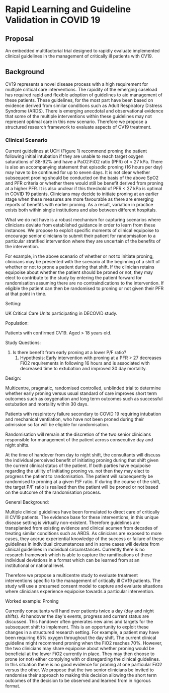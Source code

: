 # Rapid Learning and Guideline Validation in COVID 19



## Proposal

An embedded multifactorial trial designed to rapidly evaluate implemented clinical guidelines in the management of critically ill patients with CV19.

## Background

CV19 represents a novel disease process with a high requirement for multiple critical care interventions.  The rapidity of the emerging caseload has required rapid and flexible adoption of guidelines to aid management of these patients.  These guidelines, for the most part have been based on evidence derived from similar conditions such as Adult Respiratory Distress Syndrome (ARDS).  There is emerging anecdotal and observational evidence that some of the multiple interventions within these guidelines may not represent optimal care in this new scenario.  Therefore we propose a structured research framework to evaluate aspects of CV19 treatment.  

### Clinical Scenario

Current guidelines at UCH (Figure 1) recommend proning the patient following initial intubation if they are unable to reach target oxygen saturations of 88-92% and have a PaO2:FiO2 ratio (PFR) of < 27 kPa.  There is also an accompanying statement that episodic proning (16 hours per day) may have to be continued for up to seven days.  It is not clear whether subsequent proning should be conducted on the basis of the above SpO2 and PFR criteria or whether there would still be benefit derived from proning at a higher PFR.  It is also unclear if this threshold of PFR < 27 kPa is optimal in COVID 19 patients.  Clinicians may decide to initiate proning at an earlier stage when these measures are more favourable as there are emerging reports of benefits with earlier proning.  As a result, variation in practice exists both within single institutions and also between different hospitals.   

What we do not have is a robust mechanism for capturing scenarios where clinicians deviate from established guidance in order to learn from these instances.  We propose to exploit specific moments of clinical equipoise to encourage senior clinicians to submit their patient for randomisation to a particular stratified intervention where they are uncertain of the benefits of the intervention. 

For example, in the above scenario of whether or not to initiate proning, clinicians may be presented with the scenario at the beginning of a shift of whether or not to prone a patient during that shift.  If the clinician retains equipoise about whether the patient should be proned or not, they may elect to contribute to the study by entering the patient forward for randomisation assuming there are no contraindications to the intervention.   If eligible the patient can then be randomised to proning or not given their PFR at that point in time.  

Setting:

UK Critical Care Units participating in DECOVID study.

Population:

Patients with confirmed CV19.  Aged > 18 years old.



Study Questions:

1. Is there benefit from early proning at a lower P/F ratio?
   1. Hypothesis:  Early intervention with proning at a PFR > 27 decreases FiO2 requirements in following 16 hours and is associated with decreased time to extubation and improved 30 day mortality.



Design:

Multicentre, pragmatic, randomised controlled, unblinded trial to determine whether early proning versus usual standard of care improves short term outcomes such as oxygenation and long term outcomes such as successful extubation and mortality within 30 days.  

Patients with respiratory failure secondary to COVID 19 requiring intubation and mechanical ventilation, who have not been proned during their admission so far will be eligible for randomisation.  

Randomisation will remain at the discretion of the two senior clinicians responsible for management of the patient across consecutive day and night shifts. 

At the time of handover from day to night shift, the consultants will discuss the individual perceived benefit of initiating proning during that shift given the current clinical status of the patient.  If both parties have equipoise regarding the utility of initiating proning vs. not then they may elect to progress the patient to randomisation.  The patient will subsequently be randomised to proning at a given P/F ratio.  If during the course of the shift, the target P/F ratio is realised then the patient will be proned or not based on the outcome of the randomisation process.   



General Background:

Multiple clinical guidelines have been formulated to direct care of critically ill CV19 patients.  The evidence base for these interventions, in this unique disease setting is virtually non-existent.  Therefore guidelines are transplanted from existing evidence and clinical acumen from decades of treating similar conditions such as ARDS.  As clinicians are exposed to more cases, they accrue experiential knowledge of the success or failure of these guidelines in individual circumstances and in some cases will deviate from clinical guidelines in individual circumstances.  Currently there is no research framework which is able to capture the ramifications of these individual deviations in a format which can be learned from at an institutional or national level.  

Therefore we propose a multicentre study to evaluate treatment interventions specific to the management of critically ill CV19 patients.  The study will use a presumed consent model to capture and evaluate situations where clinicians experience equipoise towards a particular intervention.  

Worked example: Proning 

Currently consultants will hand over patients twice a day (day and night shifts).  At handover the day's events, progress and current status are discussed.  This handover often generates new aims and targets for the subsequent shift to implement.  This is an opportunity to exploit these changes in a structured research setting.  For example, a patient may have been requiring 65% oxygen throughout the day shift.  The current clinical guideline might recommend proning when the FiO2 reaches 70%.  However, the two clinicians may share equipoise about whether proning would be beneficial at the lower FiO2 currently in place.  They may then choose to prone (or not) either complying with or disregarding the clinical guidelines.  In this situation there is no good evidence for proning at one particular FiO2 versus the other.  We propose that the two senior clinicians be invited to randomise their approach to making this decision allowing the short term outcomes of the decision to be observed and learned from in rigorous format.

 